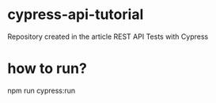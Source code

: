 # cypress-api-tutorial
Repository created in the article REST API Tests with Cypress
# how to run?
npm run cypress:run
